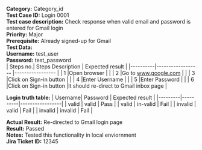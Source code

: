**Category:** Category_id <br>
**Test Case ID:** Login 0001 <br>
**Test case description:** Check response when valid email and password is entered for Gmail login <br>
**Priority:** Major <br>
**Prerequisite:** Already signed-up for Gmail <br>
**Test Data:** <br>
**Username:** test_user <br>
**Password:** test_password <br>
| Steps no.| Steps Description        | Expected result  | 
|----------|------------------        |----------------- |
| 1         |Open browser             |                  |
| 2         |Go to www.google.com     |                  |
| 3         |Click on Sign-in button  |                  |
| 4         |Enter Username           |                  |
| 5         |Enter Password           |                  |
| 6         |Click on Sign-in button  |It should re-direct to Gmail inbox page |

**Login truth table:**
| Username| Password | Expected result | 
|---------|----------|-----------------|
| valid   | valid     | Pass           |
| valid   | in-valid  | Fail           |
| invalid | valid     | Fail           |
| invalid | invalid   | Fail           |


**Actual Result:** Re-directed to Gmail login page <br>
**Result:** Passed <br>
**Notes:** Tested this functionality in local enviornment<br>
**Jira Ticket ID:** 12345 <br>

